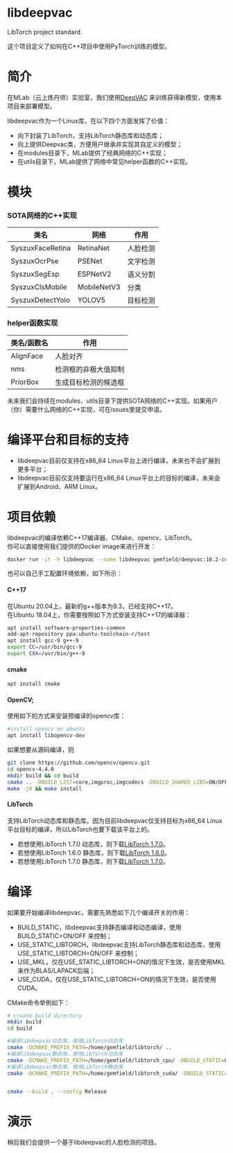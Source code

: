 # libdeepvac
LibTorch project standard.  

这个项目定义了如何在C++项目中使用PyTorch训练的模型。

# 简介

在MLab（云上炼丹师）实验室，我们使用[DeepVAC](https://github.com/DeepVAC/deepvac) 来训练获得新模型，使用本项目来部署模型。

libdeepvac作为一个Linux库，在以下四个方面发挥了价值：
- 向下封装了LibTorch，支持LibTorch静态库和动态库；
- 向上提供Deepvac类，方便用户继承并实现其自定义的模型；
- 在modules目录下，MLab提供了经典网络的C++实现；
- 在utils目录下，MLab提供了网络中常见helper函数的C++实现。

# 模块
### SOTA网络的C++实现
|类名 | 网络 | 作用 |
|-----|------|------|
|SyszuxFaceRetina| RetinaNet | 人脸检测|
|SyszuxOcrPse | PSENet | 文字检测 |
|SyszuxSegEsp | ESPNetV2 | 语义分割 |
|SyszuxClsMobile | MobileNetV3 | 分类 |
|SyszuxDetectYolo | YOLOV5 | 目标检测 |

### helper函数实现
|类名/函数名 | 作用 |
|-----|------|
|AlignFace|人脸对齐|
|nms | 检测框的非极大值抑制|
|PriorBox| 生成目标检测的候选框 |


未来我们会持续在modules、utils目录下提供SOTA网络的C++实现。如果用户（你）需要什么网络的C++实现，可在issues里提交申请。

# 编译平台和目标的支持
- libdeepvac目前仅支持在x86_64 Linux平台上进行编译，未来也不会扩展到更多平台；
- libdeepvac目前仅支持要运行在x86_64 Linux平台上的目标的编译，未来会扩展到Android、ARM Linux。

# 项目依赖
libdeepvac的编译依赖C++17编译器、CMake、opencv、LibTorch。  
你可以直接使用我们提供的Docker image来进行开发：
```bash
docker run -it -h libdeepvac --name libdeepvac gemfield/deepvac:10.2-cudnn7-devel-ubuntu18.04 bash
```
也可以自己手工配置环境依赖，如下所示：

#### C++17
在Ubuntu 20.04上，最新的g++版本为9.3，已经支持C++17。  
在Ubuntu 18.04上，你需要按照如下方式安装支持C++17的编译器：
```bash
apt install software-properties-common
add-apt-repository ppa:ubuntu-toolchain-r/test
apt install gcc-9 g++-9
export CC=/usr/bin/gcc-9
export CXX=/usr/bin/g++-9
```

#### cmake
```bash
apt install cmake
```
  
#### OpenCV;
使用如下的方式来安装预编译的opencv库：
```bash
#install opencv on ubuntu
apt install libopencv-dev
```
如果想要从源码编译，则
```bash
git clone https://github.com/opencv/opencv.git
cd opencv-4.4.0
mkdir build && cd build
cmake .. -DBUILD_LIST=core,imgproc,imgcodecs -DBUILD_SHARED_LIBS=ON/OFF
make -j8 && make install
```

#### LibTorch
支持LibTorch动态库和静态库。因为目前libdeepvac仅支持目标为x86_64 Linux平台目标的编译，所以LibTorch也要下载该平台上的。
- 若想使用LibTorch 1.7.0 动态库，则下载[LibTorch 1.7.0](https://download.pytorch.org/libtorch/cu102/libtorch-cxx11-abi-shared-with-deps-1.7.0.zip)。  
- 若想使用LibTorch 1.6.0 静态库，则下载[LibTorch 1.6.0](https://github.com/CivilNet/libtorch/releases/download/v1.7.0/libtorch_cuda_1.6.0.tar.gz)。
- 若想使用LibTorch 1.7.0 静态库，则下载[LibTorch 1.7.0](https://github.com/CivilNet/libtorch/releases/download/v1.7.0/libtorch_cuda_1.7.0.tar.gz)。


# 编译
如果要开始编译libdeepvac，需要先熟悉如下几个编译开关的作用：
- BUILD_STATIC，libdeepvac支持静态编译和动态编译，使用BUILD_STATIC=ON/OFF 来控制；  
- USE_STATIC_LIBTORCH，libdeepvac支持LibTorch静态库和动态库，使用USE_STATIC_LIBTORCH=ON/OFF 来控制；
- USE_MKL，仅在USE_STATIC_LIBTORCH=ON的情况下生效，是否使用MKL来作为BLAS/LAPACK后端；
- USE_CUDA，仅在USE_STATIC_LIBTORCH=ON的情况下生效，是否使用CUDA。

CMake命令举例如下：

```bash
# create build directory
mkdir build
cd build

#编译libdeepvac动态库，使用LibTorch动态库
cmake -DCMAKE_PREFIX_PATH=/home/gemfield/libtorch/ ..
#编译libdeepvac静态库，使用LibTorch动态库
cmake -DCMAKE_PREFIX_PATH=/home/gemfield/libtorch_cpu/ -DBUILD_STATIC=ON ..
#编译libdeepvac静态库，使用LibTorch静态库
cmake -DCMAKE_PREFIX_PATH=/home/gemfield/libtorch_cuda/ -DBUILD_STATIC=ON -DUSE_STATIC_LIBTORCH=ON -DUSE_MKL=ON -DUSE_CUDA=ON ..


cmake --build . --config Release
```

# 演示
稍后我们会提供一个基于libdeepvac的人脸检测的项目。
